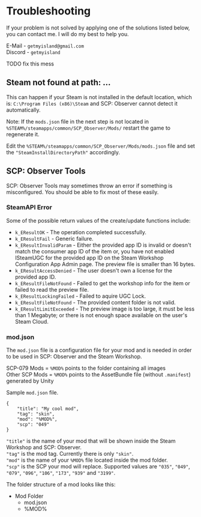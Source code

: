 # Troubleshooting

If your problem is not solved by applying one of the solutions listed below, you can contact me. I will do my best to help you.

E-Mail - `getmyisland@gmail.com`<br>
Discord - `getmyisland`

TODO fix this mess

## Steam not found at path: ...

This can happen if your Steam is not installed in the default location, which is: `C:\Program Files (x86)\Steam` and SCP: Observer cannot detect it automatically.

Note: If the `mods.json` file in the next step is not located in `%STEAM%/steamapps/common/SCP_Observer/Mods/` restart the game to regenerate it.

Edit the `%STEAM%/steamapps/common/SCP_Observer/Mods/mods.json` file and set the `"SteamInstallDirectoryPath"` accordingly.

## SCP: Observer Tools

SCP: Observer Tools may sometimes throw an error if something is misconfigured. You should be able to fix most of these easily.

### SteamAPI Error

Some of the possible return values of the create/update functions include:

- `k_EResultOK` - The operation completed successfully.
- `k_EResultFail` - Generic failure.
- `k_EResultInvalidParam` - Either the provided app ID is invalid or doesn't match the consumer app ID of the item or, you have not enabled ISteamUGC for the provided app ID on the Steam Workshop Configuration App Admin page. The preview file is smaller than 16 bytes.
- `k_EResultAccessDenied` - The user doesn't own a license for the provided app ID.
- `k_EResultFileNotFound` - Failed to get the workshop info for the item or failed to read the preview file.
- `k_EResultLockingFailed` - Failed to aquire UGC Lock.
- `k_EResultFileNotFound` - The provided content folder is not valid.
- `k_EResultLimitExceeded` - The preview image is too large, it must be less than 1 Megabyte; or there is not enough space available on the user's Steam Cloud.

### mod.json

The `mod.json` file is a configuration file for your mod and is needed in order to be used in SCP: Observer and the Steam Workshop.

SCP-079 Mods = `%MOD%` points to the folder containing all images<br>
Other SCP Mods = `%MOD%` points to the AssetBundle file (without `.manifest`) generated by Unity

Sample `mod.json` file.
```
{
	"title": "My cool mod",
	"tag": "skin",
	"mod": "%MOD%",
	"scp": "049"
}
```

`"title"` is the name of your mod that will be shown inside the Steam Workshop and SCP: Observer.<br>
`"tag"` is the mod tag. Currently there is only `"skin"`.<br>
`"mod"` is the name of your `%MOD%` file located inside the mod folder.<br>
`"scp"` is the SCP your mod will replace. Supported values are `"035"`, `"049"`, `"079"`, `"096"`, `"106"`, `"173"`, `"939"` and `"3199"`.

The folder structure of a mod looks like this:
- Mod Folder
  - mod.json
  - %MOD%